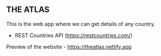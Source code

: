 ## THE ATLAS

This is the web app where we can get details of any country.
 - REST Countries API (https://restcountries.com/)
   
Preview of the website - https://theatlas.netlify.app
